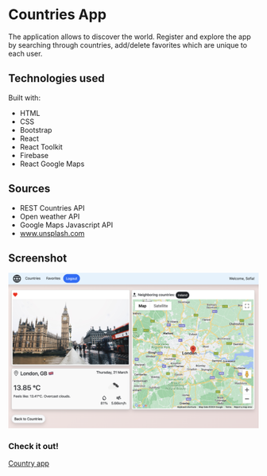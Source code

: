 # Countries App

The application allows to discover the world. Register and explore the app by searching through countries, add/delete favorites which are unique to each user.

## Technologies used

Built with:

- HTML
- CSS
- Bootstrap
- React
- React Toolkit
- Firebase
- React Google Maps

## Sources

- REST Countries API
- Open weather API
- Google Maps Javascript API
- www.unsplash.com

## Screenshot

![Example screenshot](./public/Screenshot.png)

### **Check it out!**

[Country app](https://prismatic-truffle-4fe353.netlify.app)
